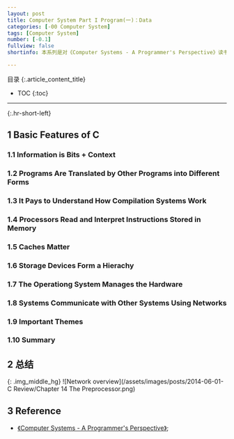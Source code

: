 ```yaml
---
layout: post
title: Computer System Part I Program(一)：Data
categories: [-00 Computer System]
tags: [Computer System]
number: [-0.1]
fullview: false
shortinfo: 本系列是对《Computer Systems - A Programmer's Perspective》读书总结，作为计算机科学其他课程的基础。本文是第1篇笔记-概述。

---
```

目录
{:.article_content_title}


* TOC
{:toc}

---
{:.hr-short-left}

## 1 Basic Features of C ##

### 1.1 Information is Bits + Context ###

### 1.2 Programs Are Translated by Other Programs into Different Forms ###

### 1.3 It Pays to Understand How Compilation Systems Work ##

### 1.4 Processors Read and Interpret Instructions Stored in Memory ###

### 1.5 Caches Matter ###

### 1.6 Storage Devices Form a Hierachy ###

### 1.7 The Operationg System Manages the Hardware ###

### 1.8 Systems Communicate with Other Systems Using Networks ###

### 1.9 Important Themes ###

### 1.10 Summary ###

## 2 总结 ##

{: .img_middle_hg}
![Network overview](/assets/images/posts/2014-06-01-C Review/Chapter 14 The Preprocessor.png)


## 3 Reference ##

- [《Computer Systems - A Programmer's Perspective》](https://www.amazon.com/Computer-Systems-Programmers-Perspective-2nd/dp/0136108040);






